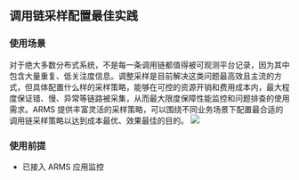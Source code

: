 ## **调用链采样配置最佳实践**

### 使用场景
对于绝大多数分布式系统，不是每一条调用链都值得被可观测平台记录，因为其中包含大量重复、低关注度信息。调整采样是目前解决这类问题最高效且主流的方式，但具体配置什么样的采样策略，能够在可控的资源开销和费用成本内，最大程度保证错、慢、异常等链路被采集，从而最大限度保障性能监控和问题排查的使用需求。ARMS 提供丰富灵活的采样策略，可以围绕不同业务场景下配置最合适的调用链采样策略以达到成本最优、效果最佳的目的。
![](https://intranetproxy.alipay.com/skylark/lark/0/2024/png/36556451/1716356551592-34ee5d5c-2e3b-4ea6-8592-720bb363b1db.png#clientId=u14f84cb1-662e-4&from=paste&id=u77e51609&originHeight=318&originWidth=994&originalType=url&ratio=2&rotation=0&showTitle=false&status=done&style=none&taskId=u33c5a472-298c-4289-a847-769039e6a53&title=)

### 使用前提

- 已接入 ARMS 应用监控